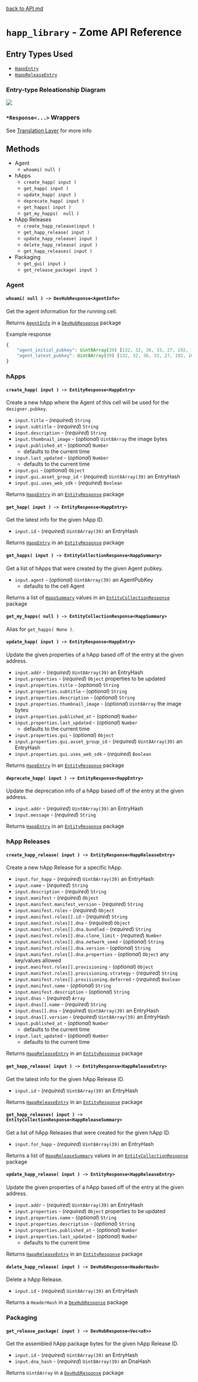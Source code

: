 [back to API.md](../API.md)


# `happ_library` - Zome API Reference

## Entry Types Used

- [`HappEntry`](../Entry_Types.md#happ-happentry)
- [`HappReleaseEntry`](../Entry_Types.md#happ-release-happreleaseentry)


### Entry-type Releationship Diagram
![](https://drive.google.com/a/webheroes.ca/thumbnail?id=1amiyBBUt2JAPz1PhknOv3wFg6v-tKx5I&sz=w1000)


### `*Response<...>` Wrappers
See [Translation Layer](../API.md#translation-layer) for more info



## Methods

- Agent
  - `whoami( null )`
- hApps
  - `create_happ( input )`
  - `get_happ( input )`
  - `update_happ( input )`
  - `deprecate_happ( input )`
  - `get_happs( input )`
  - `get_my_happs(  null )`
- hApp Releases
  - `create_happ_release(input )`
  - `get_happ_release( input )`
  - `update_happ_release( input )`
  - `delete_happ_release( input )`
  - `get_happ_releases( input )`
- Packaging
  - `get_gui( input )`
  - `get_release_package( input )`


### Agent

#### `whoami( null ) -> DevHubResponse<AgentInfo>`
Get the agent information for the running cell.

Returns [`AgentInfo`](https://docs.rs/hdk/0.0.*/hdk/prelude/struct.AgentInfo.html) in a
[`DevHubResponse`](../API.md#translation-layer) package

Example response
```javascript
{
    "agent_initial_pubkey": Uint8Array(39) [132, 32, 36, 33, 27, 192, 10, 137, ...],
    "agent_latest_pubkey": Uint8Array(39) [132, 32, 36, 33, 27, 192, 10, 137, ...]
}
```


### hApps

#### `create_happ( input ) -> EntityResponse<HappEntry>`
Create a new hApp where the Agent of this cell will be used for the `designer.pubkey`.

- `input.title` - (*required*) `String`
- `input.subtitle` - (*required*) `String`
- `input.description` - (*required*) `String`
- `input.thumbnail_image` - (*optional*) `Uint8Array` the image bytes
- `input.published_at` - (*optional*) `Number`
  - defaults to the current time
- `input.last_updated` - (*optional*) `Number`
  - defaults to the current time
- `input.gui` - (*optional*) `Object`
- `input.gui.asset_group_id` - (*required*) `Uint8Array(39)` an EntryHash
- `input.gui.uses_web_sdk` - (*required*) `Boolean`

Returns [`HappEntry`](../Entry_Types.md#happ-happentry) in an
[`EntityResponse`](../API.md#translation-layer) package


#### `get_happ( input ) -> EntityResponse<HappEntry>`
Get the latest info for the given hApp ID.

- `input.id` - (*required*) `Uint8Array(39)` an EntryHash

Returns [`HappEntry`](../Entry_Types.md#happ-happentry) in an
[`EntityResponse`](../API.md#translation-layer) package


#### `get_happs( input ) -> EntityCollectionResponse<HappSummary>`
Get a list of hApps that were created by the given Agent pubkey.

- `input.agent` - (*optional*) `Uint8Array(39)` an AgentPubKey
  - defaults to the cell Agent

Returns a list of [`HappSummary`](../Entry_Types.md#happ-summary-happsummary) values in an
[`EntityCollectionResponse`](../API.md#translation-layer) package


#### `get_my_happs( null ) -> EntityCollectionResponse<HappSummary>`
Alias for `get_happs( None )`.


#### `update_happ( input ) -> EntityResponse<HappEntry>`
Update the given properties of a hApp based off of the entry at the given address.

- `input.addr` - (*required*) `Uint8Array(39)` an EntryHash
- `input.properties` - (*required*) `Object` properties to be updated
- `input.properties.title` - (*optional*) `String`
- `input.properties.subtitle` - (*optional*) `String`
- `input.properties.description` - (*optional*) `String`
- `input.properties.thumbnail_image` - (*optional*) `Uint8Array` the image bytes
- `input.properties.published_at` - (*optional*) `Number`
- `input.properties.last_updated` - (*optional*) `Number`
  - defaults to the current time
- `input.properties.gui` - (*optional*) `Object`
- `input.properties.gui.asset_group_id` - (*required*) `Uint8Array(39)` an EntryHash
- `input.properties.gui.uses_web_sdk` - (*required*) `Boolean`

Returns [`HappEntry`](../Entry_Types.md#happ-happentry) in an
[`EntityResponse`](../API.md#translation-layer) package


#### `deprecate_happ( input ) -> EntityResponse<HappEntry>`
Update the deprecation info of a hApp based off of the entry at the given address.

- `input.addr` - (*required*) `Uint8Array(39)` an EntryHash
- `input.message` - (*required*) `String`

Returns [`HappEntry`](../Entry_Types.md#happ-happentry) in an
[`EntityResponse`](../API.md#translation-layer) package



### hApp Releases

#### `create_happ_release( input ) -> EntityResponse<HappReleaseEntry>`
Create a new hApp Release for a specific hApp.

- `input.for_happ` - (*required*) `Uint8Array(39)` an EntryHash
- `input.name` - (*required*) `String`
- `input.description` - (*required*) `String`
- `input.manifest` - (*required*) `Object`
- `input.manifest.manifest_version` - (*required*) `String`
- `input.manifest.roles` - (*required*) `Object`
- `input.manifest.roles[].id` - (*required*) `String`
- `input.manifest.roles[].dna` - (*required*) `Object`
- `input.manifest.roles[].dna.bundled` - (*required*) `String`
- `input.manifest.roles[].dna.clone_limit` - (*required*) `Number`
- `input.manifest.roles[].dna.network_seed` - (*optional*) `String`
- `input.manifest.roles[].dna.version` - (*optional*) `String`
- `input.manifest.roles[].dna.properties` - (*optional*) `Object` any key/values allowed
- `input.manifest.roles[].provisioning` - (*optional*) `Object`
- `input.manifest.roles[].provisioning.strategy` - (*required*) `String`
- `input.manifest.roles[].provisioning.deferred` - (*required*) `Boolean`
- `input.manifest.name` - (*optional*) `String`
- `input.manifest.description` - (*optional*) `String`
- `input.dnas` - (*required*) `Array`
- `input.dnas[].name` - (*required*) `String`
- `input.dnas[].dna` - (*required*) `Uint8Array(39)` an EntryHash
- `input.dnas[].version` - (*required*) `Uint8Array(39)` an EntryHash
- `input.published_at` - (*optional*) `Number`
  - defaults to the current time
- `input.last_updated` - (*optional*) `Number`
  - defaults to the current time

Returns [`HappReleaseEntry`](../Entry_Types.md#happ-release-happreleaseentry) in an
[`EntityResponse`](../API.md#translation-layer) package


#### `get_happ_release( input ) -> EntityResponse<HappReleaseEntry>`
Get the latest info for the given hApp Release ID.

- `input.id` - (*required*) `Uint8Array(39)` an EntryHash

Returns [`HappReleaseEntry`](../Entry_Types.md#happ-release-happreleaseentry) in an
[`EntityResponse`](../API.md#translation-layer) package


#### `get_happ_releases( input ) -> EntityCollectionResponse<HappReleaseSummary>`
Get a list of hApp Releases that were created for the given hApp ID.

- `input.for_happ` - (*required*) `Uint8Array(39)` an EntryHash

Returns a list of
[`HappReleaseSummary`](../Entry_Types.md#happ-release-summary-happreleasesummary) values in an
[`EntityCollectionResponse`](../API.md#translation-layer) package


#### `update_happ_release( input ) -> EntityResponse<HappReleaseEntry>`
Update the given properties of a hApp based off of the entry at the given address.

- `input.addr` - (*required*) `Uint8Array(39)` an EntryHash
- `input.properties` - (*required*) `Object` properties to be updated
- `input.properties.name` - (*optional*) `String`
- `input.properties.description` - (*optional*) `String`
- `input.properties.published_at` - (*optional*) `Number`
- `input.properties.last_updated` - (*optional*) `Number`
  - defaults to the current time

Returns [`HappReleaseEntry`](../Entry_Types.md#happ-release-happreleaseentry) in an
[`EntityResponse`](../API.md#translation-layer) package


#### `delete_happ_release( input ) -> DevHubResponse<HeaderHash>`
Delete a hApp Release.

- `input.id` - (*required*) `Uint8Array(39)` an EntryHash

Returns a `HeaderHash` in a [`DevHubResponse`](../API.md#translation-layer) package



### Packaging

#### `get_release_package( input ) -> DevHubResponse<Vec<u8>>`
Get the assembled hApp package bytes for the given hApp Release ID.

- `input.id` - (*required*) `Uint8Array(39)` an EntryHash
- `input.dna_hash` - (*required*) `Uint8Array(39)` an DnaHash

Returns `Uint8Array` in a [`DevHubResponse`](../API.md#translation-layer) package

